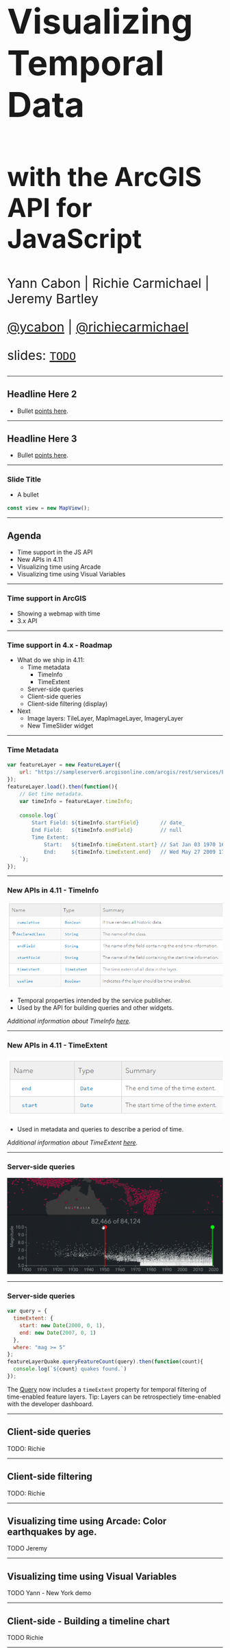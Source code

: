 <!-- .slide: data-background="../reveal.js/img/2019/devsummit/bg-1.png" -->

<h1 style="text-align: left; font-size: 80px;">Visualizing Temporal Data</h1>
<h2 style="text-align: left; font-size: 60px;">with the ArcGIS API for JavaScript</h2>
<p style="text-align: left; font-size: 30px;">Yann Cabon | Richie Carmichael | Jeremy Bartley</p>
<p style="text-align: left; font-size: 30px;"><a href="https://github.com/ycabon">@ycabon</a> | <a href="https://github.com/richiecarmichael">@richiecarmichael</a></p>
    <p style="text-align: left; font-size: 30px;">slides: <a href=""><code>TODO</code></a></p>

---

<!-- .slide: data-background="../reveal.js/img/2019/devsummit/bg-2.png" -->

## Headline Here 2

* Bullet [points here](http://hakim.se).

---

<!-- .slide: data-background="../reveal.js/img/2019/devsummit/bg-3.png" -->

## Headline Here 3

* Bullet [points here](http://hakim.se).

---

### Slide Title

* A bullet

```ts
const view = new MapView();
```

---

## Agenda

- Time support in the JS API
- New APIs in 4.11
- Visualizing time using Arcade
- Visualizing time using Visual Variables

---

### Time support in ArcGIS

- Showing a webmap with time
- 3.x API

---

### Time support in 4.x - Roadmap

- What do we ship in 4.11:
  - Time metadata
    - TimeInfo
    - TimeExtent
  - Server-side queries
  - Client-side queries
  - Client-side filtering (display)
- Next
  - Image layers: TileLayer, MapImageLayer, ImageryLayer
  - New TimeSlider widget

---

### Time Metadata

```js
var featureLayer = new FeatureLayer({
    url: "https://sampleserver6.arcgisonline.com/arcgis/rest/services/Earthquakes_Since1970/FeatureServer/0"
});
featureLayer.load().then(function(){
    // Get time metadata.
    var timeInfo = featureLayer.timeInfo;

    console.log(`
        Start Field: ${timeInfo.startField}       // date_
        End Field:   ${timeInfo.endField}         // null
        Time Extent:
            Start:   ${timeInfo.timeExtent.start} // Sat Jan 03 1970 16:00:00 GMT-0800 (Pacific Standard Time)
            End:     ${timeInfo.timeExtent.end}   // Wed May 27 2009 17:00:00 GMT-0700 (Pacific Daylight Time)
    `);
});
```

---

### New APIs in 4.11 - TimeInfo

![](./timeinfo.png)

- Temporal properties intended by the service publisher.
- Used by the API for building queries and other widgets.

_Additional information about TimeInfo [here](https://developers.arcgis.com/javascript/latest/api-reference/esri-layers-support-TimeInfo.html)._

---

### New APIs in 4.11 - TimeExtent

![](./timeextent.png)

- Used in metadata and queries to describe a period of time.

_Additional information about TimeExtent [here](https://developers.arcgis.com/javascript/latest/api-reference/esri-TimeExtent.html)._

---

### Server-side queries
![](./client-side.gif)

---

### Server-side queries
```js
var query = {
  timeExtent: {
    start: new Date(2000, 0, 1),
    end: new Date(2007, 0, 1)
  },
  where: "mag >= 5"
};
featureLayerQuake.queryFeatureCount(query).then(function(count){
  console.log(`${count} quakes found.`)
});
```
The [Query](https://developers.arcgis.com/javascript/latest/api-reference/esri-tasks-support-Query.html) now includes a `timeExtent` property for temporal filtering of time-enabled feature layers. Tip: Layers can be retrospectiely time-enabled with the developer dashboard.

---

## Client-side queries

TODO: Richie

---

## Client-side filtering

TODO: Richie

---

## Visualizing time using Arcade: Color earthquakes by age.

TODO Jeremy

---

## Visualizing time using Visual Variables

TODO Yann - New York demo

---

## Client-side - Building a timeline chart

TODO Richie

---

## Client-side - Building a heatmap chart using clientside statistics.

TODO Kristian

---

<!-- .slide: data-background="../reveal.js/img/2019/devsummit/bg-5.png" -->

## Headline Here 5

* Bullet [points here](http://hakim.se).

---

<!-- .slide: data-background="../reveal.js/img/2019/devsummit/bg-6.png" -->

## Headline Here 6

* Bullet [points here](http://hakim.se).

---

<!-- .slide: data-background="../reveal.js/img/2019/devsummit/bg-esri.png" -->

---

<!-- .slide: data-background="../reveal.js/img/2019/devsummit/bg-rating.png" -->